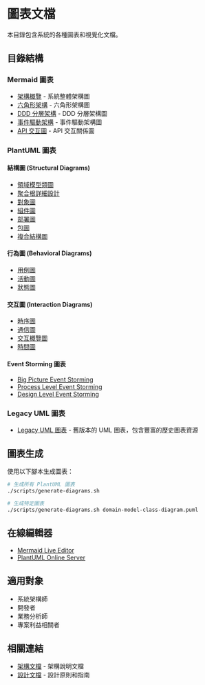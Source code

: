 <!-- This document needs manual translation from Chinese to English -->
<!-- 此文檔需要從中文手動翻譯為英文 -->

# 圖表文檔

本目錄包含系統的各種圖表和視覺化文檔。

## 目錄結構

### Mermaid 圖表

- [架構概覽](mermaid/architecture-overview.md) - 系統整體架構圖
- [六角形架構](mermaid/hexagonal-architecture.md) - 六角形架構圖
- [DDD 分層架構](mermaid/ddd-layered-architecture.md) - DDD 分層架構圖
- [事件驅動架構](mermaid/event-driven-architecture.md) - 事件驅動架構圖
- [API 交互圖](mermaid/api-interactions.md) - API 交互關係圖

### PlantUML 圖表

#### 結構圖 (Structural Diagrams)

- [領域模型類圖](plantuml/structural/domain-model-class-diagram.puml)
- [聚合根詳細設計](plantuml/structural/aggregate-root-details.puml)
- [對象圖](plantuml/structural/object-diagrams.puml)
- [組件圖](plantuml/structural/component-diagram.puml)
- [部署圖](plantuml/structural/deployment-diagram.puml)
- [包圖](plantuml/structural/package-diagram.puml)
- [複合結構圖](plantuml/structural/composite-structure-diagram.puml)

#### 行為圖 (Behavioral Diagrams)

- [用例圖](plantuml/behavioral/usecase-diagram.puml)
- [活動圖](plantuml/behavioral/activity-diagrams.puml)
- [狀態圖](plantuml/behavioral/state-diagrams.puml)

#### 交互圖 (Interaction Diagrams)

- [時序圖](plantuml/interaction/sequence-diagrams/)
- [通信圖](plantuml/interaction/communication-diagrams.puml)
- [交互概覽圖](plantuml/interaction/interaction-overview-diagram.puml)
- [時間圖](plantuml/interaction/timing-diagrams.puml)

#### Event Storming 圖表

- [Big Picture Event Storming](plantuml/event-storming/big-picture.puml)
- [Process Level Event Storming](plantuml/event-storming/process-level.puml)
- [Design Level Event Storming](plantuml/event-storming/design-level.puml)

### Legacy UML 圖表

- [Legacy UML 圖表](legacy-uml/) - 舊版本的 UML 圖表，包含豐富的歷史圖表資源

## 圖表生成

使用以下腳本生成圖表：

```bash
# 生成所有 PlantUML 圖表
./scripts/generate-diagrams.sh

# 生成特定圖表
./scripts/generate-diagrams.sh domain-model-class-diagram.puml
```

## 在線編輯器

- [Mermaid Live Editor](https://mermaid.live/)
- [PlantUML Online Server](http://www.plantuml.com/plantuml/uml/)

## 適用對象

- 系統架構師
- 開發者
- 業務分析師
- 專案利益相關者

## 相關連結

- [架構文檔](../architecture/) - 架構說明文檔
- [設計文檔](../design/) - 設計原則和指南
